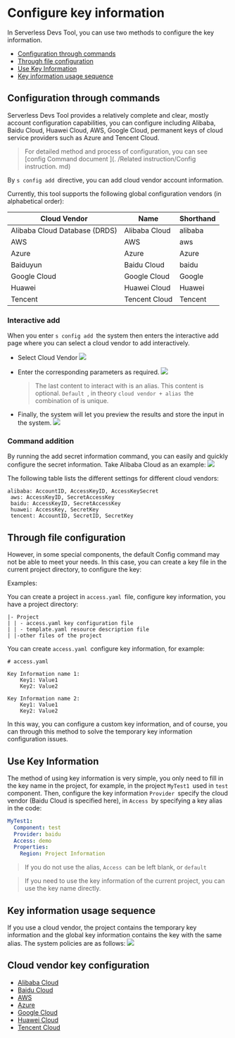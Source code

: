# Configure key information

In Serverless Devs Tool, you can use two methods to configure the key information.

- [Configuration through commands ](#Configuration-through-commands)
- [Through file configuration ](#Through-file-configuration)
- [Use Key Information ](#Use-Key-Information)
- [Key information usage sequence ](#Key-information-usage-sequence)

## Configuration through commands

Serverless Devs Tool provides a relatively complete and clear, mostly account configuration capabilities, you can configure including Alibaba, Baidu Cloud, Huawei Cloud, AWS, Google Cloud, permanent keys of cloud service providers such as Azure and Tencent Cloud.

> For detailed method and process of configuration, you can see [config Command document ](. /Related instruction/Config instruction. md)

By `s config add `directive, you can add cloud vendor account information.

Currently, this tool supports the following global configuration vendors (in alphabetical order):

| Cloud Vendor | Name | Shorthand |
| ---- | ---- | ---- |
| Alibaba Cloud Database (DRDS) | Alibaba Cloud | alibaba |
| AWS | AWS | aws |
| Azure | Azure | Azure |
| Baiduyun | Baidu Cloud | baidu |
| Google Cloud | Google Cloud | Google |
| Huawei | Huawei Cloud | Huawei |
| Tencent | Tencent Cloud | Tencent |

### Interactive add

When you enter `s config add `the system then enters the interactive add page where you can select a cloud vendor to add interactively.

- Select Cloud Vendor
![](https://images.serverlessfans.com/s-tool/zh/s-config-add.jpg)

- Enter the corresponding parameters as required.
![](https://images.serverlessfans.com/s-tool/zh/s-config-add-select.jpg)

   > The last content to interact with is an alias. This content is optional. `Default `, in theory `cloud vendor + alias `the combination of is unique.

- Finally, the system will let you preview the results and store the input in the system.
![](https://images.serverlessfans.com/s-tool/zh/s-config-add-select-result.jpg)

### Command addition

By running the add secret information command, you can easily and quickly configure the secret information. Take Alibaba Cloud as an example:
![](https://images.serverlessfans.com/s-tool/zh/s-config-add-direct.jpg)

The following table lists the different settings for different cloud vendors:

```
alibaba: AccountID, AccessKeyID, AccessKeySecret
 aws: AccessKeyID, SecretAccessKey
 baidu: AccessKeyID, SecretAccessKey
 huawei: AccessKey, SecretKey
 tencent: AccountID, SecretID, SecretKey
```

## Through file configuration

However, in some special components, the default Config command may not be able to meet your needs. In this case, you can create a key file in the current project directory, to configure the key:

Examples:

You can create a project in `access.yaml `file, configure key information, you have a project directory:

```
|- Project
| | - access.yaml key configuration file
| | - template.yaml resource description file
| |-other files of the project
```

You can create `access.yaml `configure key information, for example:

```
# access.yaml

Key Information name 1:
    Key1: Value1
    Key2: Value2

Key Information name 2:
    Key1: Value1
    Key2: Value2
```

In this way, you can configure a custom key information, and of course, you can through this method to solve the temporary key information configuration issues.

## Use Key Information

The method of using key information is very simple, you only need to fill in the key name in the project, for example, in the project `MyTest1 `used in `test `component. Then, configure the key information `Provider `specify the cloud vendor (Baidu Cloud is specified here), in `Access `by specifying a key alias in the code:

```yaml
MyTest1:
  Component: test
  Provider: baidu
  Access: demo
  Properties:
    Region: Project Information
```

> If you do not use the alias, `Access `can be left blank, or `default`

> If you need to use the key information of the current project, you can use the key name directly.

## Key information usage sequence

If you use a cloud vendor, the project contains the temporary key information and the global key information contains the key with the same alias. The system policies are as follows:
![](https://images.serverlessfans.com/s-tool/zh/s-config-extend-sort.jpg)

## Cloud vendor key configuration

- [Alibaba Cloud ](../others/access/alibaba_cloud.md)
- [Baidu Cloud ](../others/access/baidu_cloud.md)
- [AWS ](../others/access/aws.md)
- [Azure ](../others/access/azure.md)
- [Google Cloud ](../others/access/google_cloud.md)
- [Huawei Cloud ](../others/access/huawei_cloud.md)
- [Tencent Cloud ](../others/access/tencent_cloud.md)

